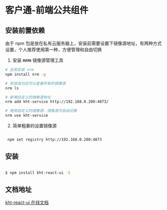 # 客户通-前端公共组件

## 安装前置依赖

由于 npm 包是放在私有云服务器上，安装前需要设置下镜像源地址，有两种方式设置，个人推荐使用第一种，方便管理和自由切换

1.  安装 **nrm** 镜像源管理工具

```bash
# 全局安装 nrm
npm install nrm -g

# 安装成功后可以查看所有的镜像源
nrm ls

# 新增自定义的镜像源地址
nrm add kht-service http://192.168.0.200:4873/

# 使用自定义的镜像源，镜像源可自由切换
nrm use kht-service

```

2.  简单粗暴的设置镜像源

```bash

 npm set registry http://192.168.0.200:4873

```

## 安装

```bash

$ npm install kht-react-ui -S

```

## 文档地址

[kht-react-ui 在线文档](http://192.168.0.251:18808/kht-react-ui/#/kht-react-ui/)
